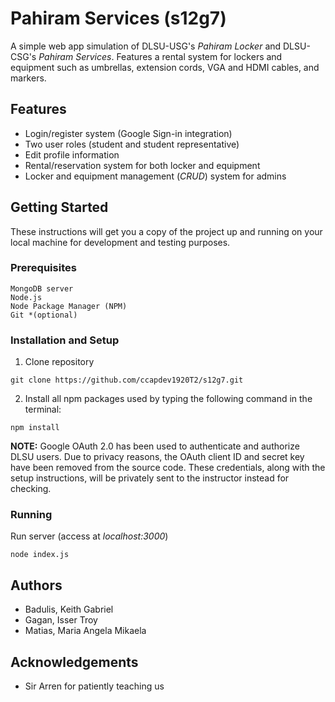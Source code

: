 # Pahiram Services (s12g7)

A simple web app simulation of DLSU-USG's *Pahiram Locker* and DLSU-CSG's *Pahiram Services*. Features a rental system for lockers and equipment such as umbrellas, extension cords, VGA and HDMI cables, and markers. 

## Features
* Login/register system (Google Sign-in integration)
* Two user roles (student and student representative)
* Edit profile information
* Rental/reservation system for both locker and equipment
* Locker and equipment management (*CRUD*) system for admins

## Getting Started
These instructions will get you a copy of the project up and running on your local machine for development and testing purposes.

### Prerequisites
```
MongoDB server
Node.js
Node Package Manager (NPM)
Git *(optional)
```
### Installation and Setup
1. Clone repository
```
git clone https://github.com/ccapdev1920T2/s12g7.git
```
2. Install all npm packages used by typing the following command in the terminal:
```
npm install
```
**NOTE:** Google OAuth 2.0 has been used to authenticate and authorize DLSU users. Due to privacy reasons, the OAuth client ID and secret key have been removed from the source code. These credentials, along with the setup instructions, will be privately sent to the instructor instead for checking.
### Running
Run server (access at *localhost:3000*)
```
node index.js
```
## Authors
- Badulis, Keith Gabriel
- Gagan, Isser Troy
- Matias, Maria Angela Mikaela

## Acknowledgements
- Sir Arren for patiently teaching us
